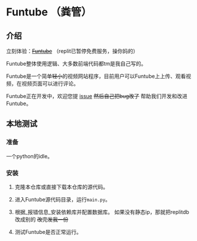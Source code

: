 # Funtube （粪管）

## 介绍

立刻体验：~~[Funtube](https://funtube.lolunge.repl.co/)~~ （replit已暂停免费服务，操你妈的）

Funtube整体使用逻辑、大多数前端代码都tm是我自己写的。

Funtube是一个简单~~轻小~~的视频网站程序，目前用户可以Funtube上上传、观看视频，在视频页面可以进行评论。

Funtube正在开发中，欢迎您提 [issue](https://github.com/geGDVS/Funtube/issues) ~~然后自己把bug改了~~ 帮助我们开发和改进Funtube。

## 本地测试

### 准备

一个python的idle。

### 安装

1. 克隆本仓库或直接下载本仓库的源代码。

2. 进入Funtube源代码目录，运行`main.py`。

3. 根据_报错信息_安装依赖库并配置数据库。
   如果没有静态ip，那就把replitdb改成别的 ~~改完发我一份~~

4. 测试Funtube是否正常运行。
